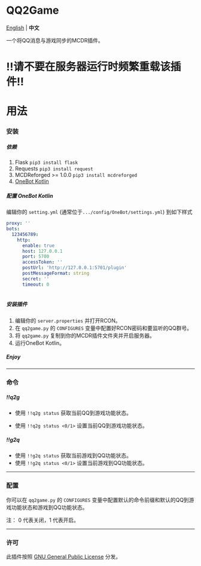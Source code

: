 # QQ2Game
[English](README.md) | **中文**

一个将QQ消息与游戏同步的MCDR插件。

# **!!请不要在服务器运行时频繁重载该插件!!**

# 用法

### 安装

##### 依赖

1. Flask   `pip3 install flask`
2. Requests `pip3 install request`
3. MCDReforged >= 1.0.0 `pip3 install mcdreforged`
4. [OneBot Kotlin](https://github.com/yyuueexxiinngg/onebot-kotlin)

##### 配置 OneBot Kotlin

编辑你的 `setting.yml` (通常位于`.../config/OneBot/settings.yml`) 到如下样式

```yaml
proxy: ''
bots: 
  123456789: 
    http: 
      enable: true
      host: 127.0.0.1
      port: 5700
      accessToken: ''
      postUrl: 'http://127.0.0.1:5701/plugin'
      postMessageFormat: string
      secret: ''
      timeout: 0
    
```

##### 安装插件

1. 编辑你的 `server.properties` 并打开RCON。
2. 在 `qq2game.py` 的 `CONFIGURES` 变量中配置好RCON密码和要监听的QQ群号。
3. 将 `qq2game.py` 复制到你的MCDR插件文件夹并开启服务器。
4. 运行OneBot Kotlin。

##### Enjoy

***

### 命令

##### !!q2g

- 使用 `!!q2g status` 获取当前QQ到游戏功能状态。

- 使用 `!!q2g status <0/1>` 设置当前QQ到游戏功能状态。
##### !!g2q
- 使用 `!!g2q status` 获取当前游戏到QQ功能状态。
- 使用 `!!g2q status <0/1>` 设置当前游戏到QQ功能状态。
***

### 配置

你可以在 `qq2game.py` 的 `CONFIGURES` 变量中配置默认的命令前缀和默认的QQ到游戏功能状态和游戏到QQ功能状态。

注： 0 代表关闭，1 代表开启。

------

### 许可

此插件按照 [GNU General Public License](LICENSE) 分发。